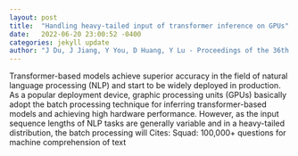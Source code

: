 ```yaml
---
layout: post
title:  "Handling heavy-tailed input of transformer inference on GPUs"
date:   2022-06-20 23:00:52 -0400
categories: jekyll update
author: "J Du, J Jiang, Y You, D Huang, Y Lu - Proceedings of the 36th ACM International , 2022"
---
```

Transformer-based models achieve superior accuracy in the field of natural language processing (NLP) and start to be widely deployed in production. As a popular deployment device, graphic processing units (GPUs) basically adopt the batch processing technique for inferring transformer-based models and achieving high hardware performance. However, as the input sequence lengths of NLP tasks are generally variable and in a heavy-tailed distribution, the batch processing will 
Cites: Squad: 100,000+ questions for machine comprehension of text